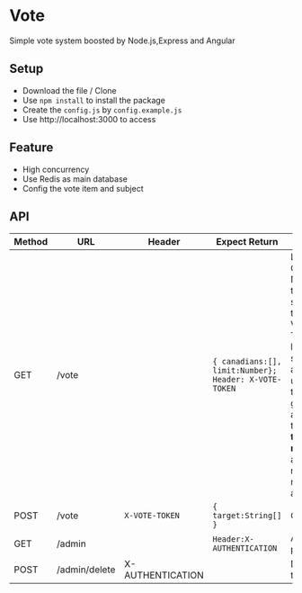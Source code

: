 # Vote
Simple vote system boosted by Node.js,Express and Angular

## Setup
* Download the file / Clone
* Use `npm install` to install the package 
* Create the `config.js` by `config.example.js`
* Use http://localhost:3000 to access

## Feature
* High concurrency
* Use Redis as main database
* Config the vote item and subject

## API

Method | URL | Header | Expect Return | Comment
--- | --- |---| --- | ---
GET | /vote | | `{ canadians:[], limit:Number}; Header: X-VOTE-TOKEN`| List of the Canadians, <br> Note that the *client* shall save the X-VOTE-TOKEN to local storage and if the user flush the page, get another token, **old token shall remain** and the new one need to be abandoned
POST| /vote |`X-VOTE-TOKEN`| `{ target:String[] }`| Choose 
GET | /admin | | `Header:X-AUTHENTICATION` | Admin page
POST | /admin/delete | X-AUTHENTICATION | | Delete all the data



